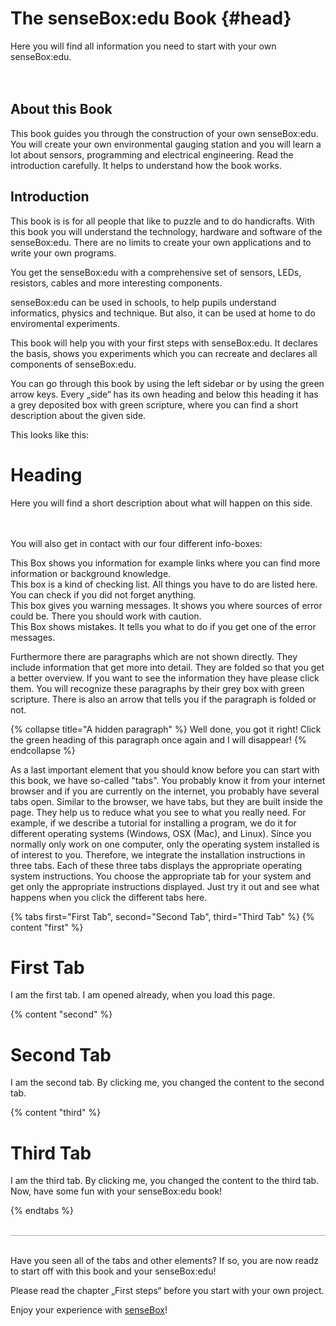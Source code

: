 # The senseBox:edu Book {#head}
<div class="description">
Here you will find all information you need to start with your own senseBox:edu.
</div>
<div class="line">
    <br>
    <br>
</div>

## About this Book
This book guides you through the construction of your own senseBox:edu.
You will create your own environmental gauging station and you will learn a lot about sensors, programming and electrical engineering.
Read the introduction carefully. It helps to understand how the book works.

## Introduction

This book is is for all people that like to puzzle and to do handicrafts.
With this book you will understand the technology,  hardware and software of the senseBox:edu.
There are no limits to create your own applications and to write your own programs.

You get the senseBox:edu with a comprehensive set of sensors, LEDs, resistors, cables and more interesting components.

senseBox:edu can be used in schools, to help pupils understand informatics, physics and technique. But also, it can be used at home to do  enviromental experiments.

This book will help you with your first steps with senseBox:edu. It declares the basis, shows you experiments which you can recreate and declares all components of senseBox:edu.

You can go through this book by using the left sidebar or by using the green arrow keys. Every „side“ has its own heading and below this heading it has a grey deposited box with green scripture, where you can find a short description about the given side.

This looks like this:


# Heading
<div class="description">
Here you will find a short description about what will happen on this side.
</div>
<div class="line">
    <br>
</div>
<br>

You will also get in contact with our four different info-boxes:

<div class="box_info">
    <i class="fa fa-info fa-fw" aria-hidden="true" style="color: #42acf3;"></i>
    This Box shows you information for example links where you can find more information or background knowledge.</div>

<div class="box_success">
    <i class="fa fa-check fa-fw" aria-hidden="true" style="color: #50af51;"></i>
   This box is a kind of checking list. All things you have to do are listed here. You can check if you did not forget anything.
</div>

<div class="box_warning">
    <i class="fa fa-exclamation-circle fa-fw" aria-hidden="true" style="color: #f0ad4e"></i>
    This box gives you warning messages. It shows you where sources of error could be. There you should work with caution.
</div>

<div class="box_error">
    <i class="fa fa-exclamation-triangle fa-fw" aria-hidden="true" style="color: #d9534f"></i>
    This Box shows mistakes. It tells you what to do if you get one of the error messages. 
</div>

Furthermore there are paragraphs which are not shown directly. They include information that get more into detail. They are folded so that you get a better overview.
If you want to see the information they have please click them.
You will recognize these paragraphs by their grey box with green scripture. There is also an arrow that tells you if the paragraph is folded or not.

{% collapse title="A hidden paragraph" %}
 Well done, you got it right! Click the green heading of this paragraph once again and I will disappear!
{% endcollapse %}

As a last important element that you should know before you can start with this book, we have so-called "tabs". You probably know it from your internet browser and if you are currently on the internet, you probably have several tabs open. Similar to the browser, we have tabs, but they are built inside the page. They help us to reduce what you see to what you really need. For example, if we describe a tutorial for installing a program, we do it for different operating systems (Windows, OSX (Mac), and Linux). Since you normally only work on one computer, only the operating system installed is of interest to you. Therefore, we integrate the installation instructions in three tabs. Each of these three tabs displays the appropriate operating system instructions. You choose the appropriate tab for your system and get only the appropriate instructions displayed. Just try it out and see what happens when you click the different tabs here.

{% tabs first="First Tab", second="Second Tab", third="Third Tab" %}
{% content "first" %}
# First Tab
I am the first tab. I am opened already, when you load this page.

{% content "second" %}
# Second Tab
I am the second tab. By clicking me, you changed the content to the second tab.

{% content "third" %}
# Third Tab

I am the third tab. By clicking me, you changed the content to the third tab. 
Now, have some fun with your senseBox:edu book!

{% endtabs %}
<div class="line" style="border-bottom: solid 1px #a6a6a6!important;">
    <br>
</div>
<br>

Have you seen all of the tabs and other elements?
If so, you are now readz to start off with this book and your senseBox:edu!

Please read the chapter „First steps“ before you start with your own project.

Enjoy your experience with [senseBox](https://sensebox.de/)! 
